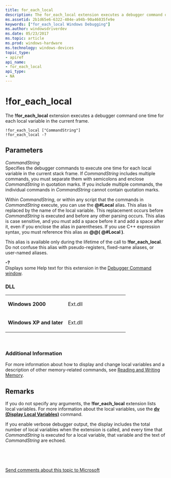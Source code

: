 ```yaml
---
title: for_each_local
description: The for_each_local extension executes a debugger command one time for each local variable in the current frame.
ms.assetid: 2b1d65e6-6322-404e-a94b-90a46035fe9e
keywords: ["for_each_local Windows Debugging"]
ms.author: windowsdriverdev
ms.date: 05/23/2017
ms.topic: article
ms.prod: windows-hardware
ms.technology: windows-devices
topic_type:
- apiref
api_name:
- for_each_local
api_type:
- NA
---
```


# !for\_each\_local


The **!for\_each\_local** extension executes a debugger command one time for each local variable in the current frame.

```
!for_each_local ["CommandString"] 
!for_each_local -? 
```

## <span id="ddk__for_each_local_dbg"></span><span id="DDK__FOR_EACH_LOCAL_DBG"></span>Parameters


<span id="_______CommandString______"></span><span id="_______commandstring______"></span><span id="_______COMMANDSTRING______"></span> *CommandString*   
Specifies the debugger commands to execute one time for each local variable in the current stack frame. If *CommandString* includes multiple commands, you must separate them with semicolons and enclose *CommandString* in quotation marks. If you include multiple commands, the individual commands in *CommandString* cannot contain quotation marks.

Within *CommandString*, or within any script that the commands in *CommandString* execute, you can use the **@\#Local** alias. This alias is replaced by the name of the local variable. This replacement occurs before *CommandString* is executed and before any other parsing occurs. This alias is case sensitive, and you must add a space before it and add a space after it, even if you enclose the alias in parentheses. If you use C++ expression syntax, you must reference this alias as **@@( @\#Local )**.

This alias is available only during the lifetime of the call to **!for\_each\_local**. Do not confuse this alias with pseudo-registers, fixed-name aliases, or user-named aliases.

<span id="_______-_______"></span> **-?**   
Displays some Help text for this extension in the [Debugger Command window](debugger-command-window.md).

### <span id="DLL"></span><span id="dll"></span>DLL

<table>
<colgroup>
<col width="50%" />
<col width="50%" />
</colgroup>
<tbody>
<tr class="odd">
<td align="left"><p><strong>Windows 2000</strong></p></td>
<td align="left"><p>Ext.dll</p></td>
</tr>
<tr class="even">
<td align="left"><p><strong>Windows XP and later</strong></p></td>
<td align="left"><p>Ext.dll</p></td>
</tr>
</tbody>
</table>

 

### <span id="Additional_Information"></span><span id="additional_information"></span><span id="ADDITIONAL_INFORMATION"></span>Additional Information

For more information about how to display and change local variables and a description of other memory-related commands, see [Reading and Writing Memory](reading-and-writing-memory.md).

Remarks
-------

If you do not specify any arguments, the **!for\_each\_local** extension lists local variables. For more information about the local variables, use the [**dv (Display Local Variables)**](dv--display-local-variables-.md) command.

If you enable verbose debugger output, the display includes the total number of local variables when the extension is called, and every time that *CommandString* is executed for a local variable, that variable and the text of *CommandString* are echoed.

 

 

[Send comments about this topic to Microsoft](mailto:wsddocfb@microsoft.com?subject=Documentation%20feedback%20[debugger\debugger]:%20!for_each_local%20%20RELEASE:%20%285/15/2017%29&body=%0A%0APRIVACY%20STATEMENT%0A%0AWe%20use%20your%20feedback%20to%20improve%20the%20documentation.%20We%20don't%20use%20your%20email%20address%20for%20any%20other%20purpose,%20and%20we'll%20remove%20your%20email%20address%20from%20our%20system%20after%20the%20issue%20that%20you're%20reporting%20is%20fixed.%20While%20we're%20working%20to%20fix%20this%20issue,%20we%20might%20send%20you%20an%20email%20message%20to%20ask%20for%20more%20info.%20Later,%20we%20might%20also%20send%20you%20an%20email%20message%20to%20let%20you%20know%20that%20we've%20addressed%20your%20feedback.%0A%0AFor%20more%20info%20about%20Microsoft's%20privacy%20policy,%20see%20http://privacy.microsoft.com/default.aspx. "Send comments about this topic to Microsoft")




